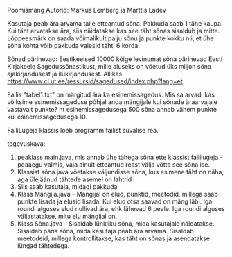 Poomismäng
Autorid: Markus Lemberg ja Marttis Ladev

Kasutaja peab ära arvama talle etteantud sõna. Pakkuda saab 1 tähe kaupa. 
Kui täht arvatakse ära, siis näidatakse kas see täht sõnas sisaldub ja mitte. 
Lõppeesmärk on saada võimalikult palju sõnu ja punkte kokku nii, et
ühe sõna kohta võib pakkuda valesid tähti 6 korda.


Sõnad pärinevad:
Eestikeelsed 10000 kõige levinumat sõna pärinevad Eesti Kirjakeele Sagedussõnastikust, 
mille aluseks on võetud üks miljon sõna ajakirjandusest ja ilukirjandusest.
Allikas: https://www.cl.ut.ee/ressursid/sagedused/index.php?lang=et 

Failis "tabel1.txt" on märgitud ära ka esinemissagedus. 
Mis sa arvad, kas võiksime esinemissageduse põhjal anda mängijale kui sõnade äraarvajale vastavalt punkte?
nt esinemissagedusega 500 sõna annab vähem punkte kui esinemissagedusega 10.


FailiLugeja klassis loeb programm failist suvalise rea.

tegevuskava:
1) peaklass main.java, mis annab ühe tähega sõna ette klassist faililugeja - peaaegu valmis, vaja ainult etteantud reast välja võtta see sõna ise.
2) Klassist sõna.java võetakse väljundisse sõna, kus esimene täht on näha, aga ülejäänud tähtede asemel on lahtrid
3) Siis saab kasutaja, midagi pakkuda
4) Klass Mängija.java - Mängijal on elud, punktid, meetodid, millega saab punkte lisada ja elusid lisada. Kui elud otsa saavad on mäng läbi. Iga roundi alguses elud nullivad ära, ehk lähevad 6 peale. Iga roundi alguses väljastatakse, mitu elu mängijal on.
5) Klass Sõna.java - Sisaldab lünkliku sõna, mida kasutajale näidatakse. Sisaldab päris sõna, mida kasutaja peab ära arvama. Sisaldab meetodeid, millega kontrollitakse, kas täht on sõnas ja asendatakse lüngad tähtedega.
